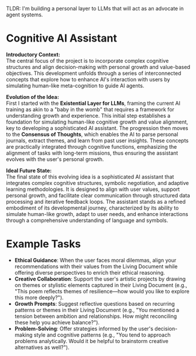 TLDR: I'm building a personal layer to LLMs that will act as an advocate in agent systems.

# Cognitive AI Assistant

**Introductory Context:**  
The central focus of the project is to incorporate complex cognitive structures and align decision-making with personal growth and value-based objectives. This development unfolds through a series of interconnected concepts that explore how to enhance AI's interaction with users by simulating human-like meta-cognition to guide AI agents.

**Evolution of the Idea:**  
First I started with the **Existential Layer for LLMs**, framing the current AI training as akin to a "baby in the womb" that requires a framework for understanding growth and experience. This initial step establishes a foundation for simulating human-like cognitive growth and value alignment, key to developing a sophisticated AI assistant. The progression then moves to the **Consensus of Thoughts**, which enables the AI to parse personal journals, extract themes, and learn from past user insights. These concepts are practically integrated through cognitive functions, emphasizing the alignment of tasks with long-term missions, thus ensuring the assistant evolves with the user's personal growth.

**Ideal Future State:**  
The final state of this evolving idea is a sophisticated AI assistant that integrates complex cognitive structures, symbolic negotiation, and adaptive learning methodologies. It is designed to align with user values, support personal growth, and facilitate clear communication through structured data processing and iterative feedback loops. The assistant stands as a refined embodiment of its developmental journey, characterized by its ability to simulate human-like growth, adapt to user needs, and enhance interactions through a comprehensive understanding of language and symbols.

# **Example Tasks**

-   **Ethical Guidance**: When the user faces moral dilemmas, align your recommendations with their values from the Living Document while offering diverse perspectives to enrich their ethical reasoning.
-   **Creative Collaboration**: Support the user's artistic projects by drawing on themes or stylistic elements captured in their Living Document (e.g., "This poem reflects themes of resilience—how would you like to explore this more deeply?").
-   **Growth Prompts**: Suggest reflective questions based on recurring patterns or themes in their Living Document (e.g., "You mentioned a tension between ambition and relationships. How might reconciling these help you achieve balance?").
-   **Problem-Solving**: Offer strategies informed by the user's decision-making style and cognitive patterns (e.g., "You tend to approach problems analytically. Would it be helpful to brainstorm creative alternatives as well?").
